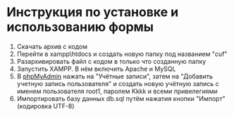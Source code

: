 # Инструкция по установке и использованию формы
1. Скачать архив с кодом
2. Перейти в xampp\htdocs и создать новую папку под названием "cuf"
3. Разархивировать файл с кодом в только что созданную папку
4. Запустить XAMPP. В нём включить Apache и MySQL
5. В [phpMyAdmin](http://localhost/phpmyadmin/) нажать на "Учётные записи", затем на "Добавить учетную запись пользователя" и создать новую учётную запись с именем пользователя root1, паролем Kkkk и всеми привелегиями
6. Импортировать базу данных db.sql путём нажатия кнопки "Импорт" (кодировка UTF-8)
